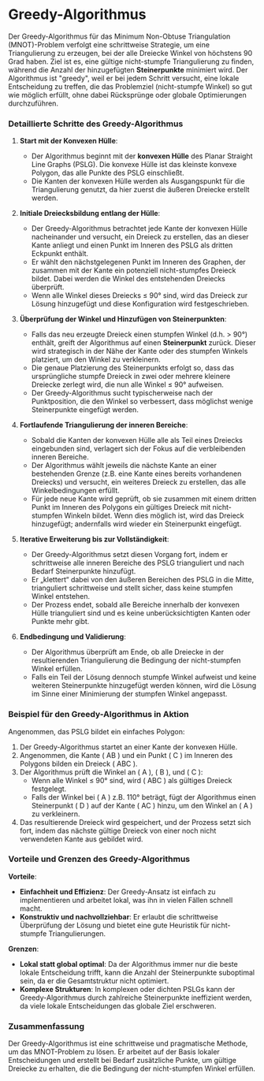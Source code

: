 # Greedy-Algorithmus

Der Greedy-Algorithmus für das Minimum Non-Obtuse Triangulation (MNOT)-Problem verfolgt eine schrittweise Strategie, um eine Triangulierung zu erzeugen, bei der alle Dreiecke Winkel von höchstens 90 Grad haben. Ziel ist es, eine gültige nicht-stumpfe Triangulierung zu finden, während die Anzahl der hinzugefügten **Steinerpunkte** minimiert wird. Der Algorithmus ist "greedy", weil er bei jedem Schritt versucht, eine lokale Entscheidung zu treffen, die das Problemziel (nicht-stumpfe Winkel) so gut wie möglich erfüllt, ohne dabei Rücksprünge oder globale Optimierungen durchzuführen.

### Detaillierte Schritte des Greedy-Algorithmus

1. **Start mit der Konvexen Hülle**:
   - Der Algorithmus beginnt mit der **konvexen Hülle** des Planar Straight Line Graphs (PSLG). Die konvexe Hülle ist das kleinste konvexe Polygon, das alle Punkte des PSLG einschließt.
   - Die Kanten der konvexen Hülle werden als Ausgangspunkt für die Triangulierung genutzt, da hier zuerst die äußeren Dreiecke erstellt werden.

2. **Initiale Dreiecksbildung entlang der Hülle**:
   - Der Greedy-Algorithmus betrachtet jede Kante der konvexen Hülle nacheinander und versucht, ein Dreieck zu erstellen, das an dieser Kante anliegt und einen Punkt im Inneren des PSLG als dritten Eckpunkt enthält.
   - Er wählt den nächstgelegenen Punkt im Inneren des Graphen, der zusammen mit der Kante ein potenziell nicht-stumpfes Dreieck bildet. Dabei werden die Winkel des entstehenden Dreiecks überprüft.
   - Wenn alle Winkel dieses Dreiecks ≤ 90° sind, wird das Dreieck zur Lösung hinzugefügt und diese Konfiguration wird festgeschrieben.

3. **Überprüfung der Winkel und Hinzufügen von Steinerpunkten**:
   - Falls das neu erzeugte Dreieck einen stumpfen Winkel (d.h. > 90°) enthält, greift der Algorithmus auf einen **Steinerpunkt** zurück. Dieser wird strategisch in der Nähe der Kante oder des stumpfen Winkels platziert, um den Winkel zu verkleinern.
   - Die genaue Platzierung des Steinerpunkts erfolgt so, dass das ursprüngliche stumpfe Dreieck in zwei oder mehrere kleinere Dreiecke zerlegt wird, die nun alle Winkel ≤ 90° aufweisen.
   - Der Greedy-Algorithmus sucht typischerweise nach der Punktposition, die den Winkel so verbessert, dass möglichst wenige Steinerpunkte eingefügt werden.

4. **Fortlaufende Triangulierung der inneren Bereiche**:
   - Sobald die Kanten der konvexen Hülle alle als Teil eines Dreiecks eingebunden sind, verlagert sich der Fokus auf die verbleibenden inneren Bereiche.
   - Der Algorithmus wählt jeweils die nächste Kante an einer bestehenden Grenze (z.B. eine Kante eines bereits vorhandenen Dreiecks) und versucht, ein weiteres Dreieck zu erstellen, das alle Winkelbedingungen erfüllt.
   - Für jede neue Kante wird geprüft, ob sie zusammen mit einem dritten Punkt im Inneren des Polygons ein gültiges Dreieck mit nicht-stumpfen Winkeln bildet. Wenn dies möglich ist, wird das Dreieck hinzugefügt; andernfalls wird wieder ein Steinerpunkt eingefügt.

5. **Iterative Erweiterung bis zur Vollständigkeit**:
   - Der Greedy-Algorithmus setzt diesen Vorgang fort, indem er schrittweise alle inneren Bereiche des PSLG trianguliert und nach Bedarf Steinerpunkte hinzufügt.
   - Er „klettert“ dabei von den äußeren Bereichen des PSLG in die Mitte, trianguliert schrittweise und stellt sicher, dass keine stumpfen Winkel entstehen.
   - Der Prozess endet, sobald alle Bereiche innerhalb der konvexen Hülle trianguliert sind und es keine unberücksichtigten Kanten oder Punkte mehr gibt.

6. **Endbedingung und Validierung**:
   - Der Algorithmus überprüft am Ende, ob alle Dreiecke in der resultierenden Triangulierung die Bedingung der nicht-stumpfen Winkel erfüllen.
   - Falls ein Teil der Lösung dennoch stumpfe Winkel aufweist und keine weiteren Steinerpunkte hinzugefügt werden können, wird die Lösung im Sinne einer Minimierung der stumpfen Winkel angepasst.

### Beispiel für den Greedy-Algorithmus in Aktion

Angenommen, das PSLG bildet ein einfaches Polygon:
1. Der Greedy-Algorithmus startet an einer Kante der konvexen Hülle.
2. Angenommen, die Kante \( AB \) und ein Punkt \( C \) im Inneren des Polygons bilden ein Dreieck \( ABC \).
3. Der Algorithmus prüft die Winkel an \( A \), \( B \), und \( C \):
   - Wenn alle Winkel ≤ 90° sind, wird \( ABC \) als gültiges Dreieck festgelegt.
   - Falls der Winkel bei \( A \) z.B. 110° beträgt, fügt der Algorithmus einen Steinerpunkt \( D \) auf der Kante \( AC \) hinzu, um den Winkel an \( A \) zu verkleinern.
4. Das resultierende Dreieck wird gespeichert, und der Prozess setzt sich fort, indem das nächste gültige Dreieck von einer noch nicht verwendeten Kante aus gebildet wird.

### Vorteile und Grenzen des Greedy-Algorithmus

**Vorteile**:
- **Einfachheit und Effizienz**: Der Greedy-Ansatz ist einfach zu implementieren und arbeitet lokal, was ihn in vielen Fällen schnell macht.
- **Konstruktiv und nachvollziehbar**: Er erlaubt die schrittweise Überprüfung der Lösung und bietet eine gute Heuristik für nicht-stumpfe Triangulierungen.

**Grenzen**:
- **Lokal statt global optimal**: Da der Algorithmus immer nur die beste lokale Entscheidung trifft, kann die Anzahl der Steinerpunkte suboptimal sein, da er die Gesamtstruktur nicht optimiert.
- **Komplexe Strukturen**: In komplexen oder dichten PSLGs kann der Greedy-Algorithmus durch zahlreiche Steinerpunkte ineffizient werden, da viele lokale Entscheidungen das globale Ziel erschweren.

### Zusammenfassung
Der Greedy-Algorithmus ist eine schrittweise und pragmatische Methode, um das MNOT-Problem zu lösen. Er arbeitet auf der Basis lokaler Entscheidungen und erstellt bei Bedarf zusätzliche Punkte, um gültige Dreiecke zu erhalten, die die Bedingung der nicht-stumpfen Winkel erfüllen.
